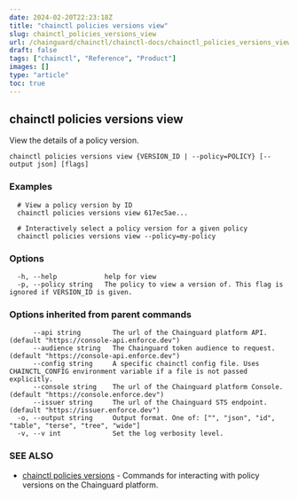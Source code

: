 ```yaml
---
date: 2024-02-20T22:23:18Z
title: "chainctl policies versions view"
slug: chainctl_policies_versions_view
url: /chainguard/chainctl/chainctl-docs/chainctl_policies_versions_view/
draft: false
tags: ["chainctl", "Reference", "Product"]
images: []
type: "article"
toc: true
---
```

## chainctl policies versions view

View the details of a policy version.

```
chainctl policies versions view {VERSION_ID | --policy=POLICY} [--output json] [flags]
```

### Examples

```
  # View a policy version by ID
  chainctl policies versions view 617ec5ae...
  
  # Interactively select a policy version for a given policy
  chainctl policies versions view --policy=my-policy
```

### Options

```
  -h, --help            help for view
  -p, --policy string   The policy to view a version of. This flag is ignored if VERSION_ID is given.
```

### Options inherited from parent commands

```
      --api string        The url of the Chainguard platform API. (default "https://console-api.enforce.dev")
      --audience string   The Chainguard token audience to request. (default "https://console-api.enforce.dev")
      --config string     A specific chainctl config file. Uses CHAINCTL_CONFIG environment variable if a file is not passed explicitly.
      --console string    The url of the Chainguard platform Console. (default "https://console.enforce.dev")
      --issuer string     The url of the Chainguard STS endpoint. (default "https://issuer.enforce.dev")
  -o, --output string     Output format. One of: ["", "json", "id", "table", "terse", "tree", "wide"]
  -v, --v int             Set the log verbosity level.
```

### SEE ALSO

* [chainctl policies versions](/chainguard/chainctl/chainctl-docs/chainctl_policies_versions/)	 - Commands for interacting with policy versions on the Chainguard platform.


